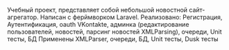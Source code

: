 Учебный проект, представляет собой небольшой новостной сайт-агрегатор.
Написан с ферймворком Laravel. Реализовано:
Регистрация, Аутентификация, oauth VKontakte, админка (редактирование пользователей, новостей, парсинг новостей XMLParsing), очереди, Unit тесты, БД
Применены XMLParser, очереди, БД, Unit тесты, Dusk тесты
